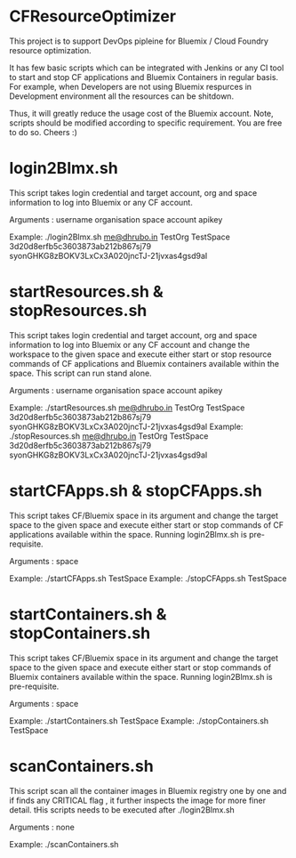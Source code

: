 # CFResourceOptimizer
This project is to support DevOps pipleine for Bluemix / Cloud Foundry resource optimization. 

It has few basic scripts which can be integrated with Jenkins or any CI tool to start and stop CF applications and Bluemix Containers in regular basis. For example, when Developers are not using Bluemix respurces in Development environment all the resources can be shitdown.

Thus, it will greatly reduce the usage cost of the Bluemix account. Note, scripts should be modified according to specific requirement. You are free to do so. Cheers :)

# login2Blmx.sh  

This script takes login credential and target account, org and space information to log into Bluemix or any CF account.

Arguments : username organisation space account apikey

Example: ./login2Blmx.sh me@dhrubo.in TestOrg TestSpace 3d20d8erfb5c3603873ab212b867sj79 syonGHKG8zBOKV3LxCx3A020jncTJ-21jvxas4gsd9aI

# startResources.sh  &  stopResources.sh

This script takes login credential and target account, org and space information to log into Bluemix or any CF account and change the workspace to the given space and execute either start or stop resource commands of CF applications and Bluemix containers available within the space. This script can run stand alone. 

Arguments : username organisation space account apikey

Example: ./startResources.sh me@dhrubo.in TestOrg TestSpace 3d20d8erfb5c3603873ab212b867sj79 syonGHKG8zBOKV3LxCx3A020jncTJ-21jvxas4gsd9aI
Example: ./stopResources.sh me@dhrubo.in TestOrg TestSpace 3d20d8erfb5c3603873ab212b867sj79 syonGHKG8zBOKV3LxCx3A020jncTJ-21jvxas4gsd9aI

# startCFApps.sh & stopCFApps.sh  

This script takes CF/Bluemix space in its argument and change the target space to the given space and execute either start or stop commands of CF applications available within the space. Running login2Blmx.sh is pre-requisite.

Arguments : space

Example: ./startCFApps.sh TestSpace 
Example: ./stopCFApps.sh TestSpace 

# startContainers.sh & stopContainers.sh  

This script takes CF/Bluemix space in its argument and change the target space to the given space and execute either start or stop commands of Bluemix containers available within the space. Running login2Blmx.sh is pre-requisite.

Arguments : space

Example: ./startContainers.sh TestSpace 
Example: ./stopContainers.sh TestSpace

# scanContainers.sh

This script scan all the container images in Bluemix registry one by one and if finds any CRITICAL flag , it further inspects the image for more finer detail. tHis scripts needs to be executed after ./login2Blmx.sh  

Arguments : none

Example: ./scanContainers.sh
